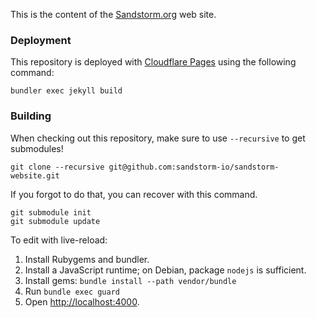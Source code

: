 This is the content of the [Sandstorm.org](https://sandstorm.org) web site.

### Deployment

This repository is deployed with [Cloudflare Pages](https://pages.cloudflare.com/) using the following command:

    bundler exec jekyll build

### Building

When checking out this repository, make sure to use `--recursive` to get submodules!

    git clone --recursive git@github.com:sandstorm-io/sandstorm-website.git

If you forgot to do that, you can recover with this command.

    git submodule init
    git submodule update

To edit with live-reload:

1. Install Rubygems and bundler.
2. Install a JavaScript runtime;
   on Debian, package `nodejs` is sufficient.
3. Install gems: `bundle install --path vendor/bundle`
4. Run `bundle exec guard`
5. Open [http://localhost:4000](http://localhost:4000).
